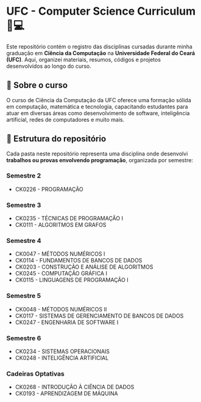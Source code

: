 # UFC - Computer Science Curriculum 📘💻  

Este repositório contém o registro das disciplinas cursadas durante minha graduação em **Ciência da Computação** na **Universidade Federal do Ceará (UFC)**. Aqui, organizei materiais, resumos, códigos e projetos desenvolvidos ao longo do curso.  

## 🏫 Sobre o curso  
O curso de Ciência da Computação da UFC oferece uma formação sólida em computação, matemática e tecnologia, capacitando estudantes para atuar em diversas áreas como desenvolvimento de software, inteligência artificial, redes de computadores e muito mais.  

## 📂 Estrutura do repositório  
Cada pasta neste repositório representa uma disciplina onde desenvolvi **trabalhos ou provas envolvendo programação**, organizada por semestre:  

### **Semestre 2**  
- CK0226 - PROGRAMAÇÃO  

### **Semestre 3**
- CK0235 - TÉCNICAS DE PROGRAMAÇÃO I
- CK0111 - ALGORITMOS EM GRAFOS

### **Semestre 4**  
- CK0047 - MÉTODOS NUMÉRICOS I  
- CK0114 - FUNDAMENTOS DE BANCOS DE DADOS  
- CK0203 - CONSTRUÇÃO E ANÁLISE DE ALGORITMOS  
- CK0245 - COMPUTAÇÃO GRÁFICA I
- CK0115 - LINGUAGENS DE PROGRAMAÇÃO I

### **Semestre 5**  
- CK0048 - MÉTODOS NUMÉRICOS II  
- CK0117 - SISTEMAS DE GERENCIAMENTO DE BANCOS DE DADOS  
- CK0247 - ENGENHARIA DE SOFTWARE I  

### **Semestre 6**  
- CK0234 - SISTEMAS OPERACIONAIS  
- CK0248 - INTELIGÊNCIA ARTIFICIAL  

### **Cadeiras Optativas**  
- CK0268 - INTRODUÇÃO À CIÊNCIA DE DADOS  
- CK0193 - APRENDIZAGEM DE MÁQUINA  
